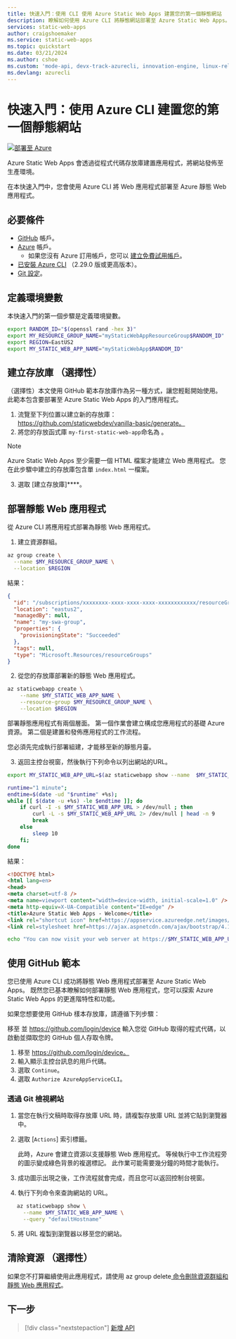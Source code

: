 ```yaml
---
title: 快速入門：使用 CLI 使用 Azure Static Web Apps 建置您的第一個靜態網站
description: 瞭解如何使用 Azure CLI 將靜態網站部署至 Azure Static Web Apps。
services: static-web-apps
author: craigshoemaker
ms.service: static-web-apps
ms.topic: quickstart
ms.date: 03/21/2024
ms.author: cshoe
ms.custom: 'mode-api, devx-track-azurecli, innovation-engine, linux-related-content'
ms.devlang: azurecli
---
```


# 快速入門：使用 Azure CLI 建置您的第一個靜態網站

[![部署至 Azure](https://aka.ms/deploytoazurebutton)](https://go.microsoft.com/fwlink/?linkid=2262845)

Azure Static Web Apps 會透過從程式代碼存放庫建置應用程式，將網站發佈至生產環境。

在本快速入門中，您會使用 Azure CLI 將 Web 應用程式部署至 Azure 靜態 Web 應用程式。

## 必要條件

- [GitHub](https://github.com) 帳戶。
- [Azure](https://portal.azure.com) 帳戶。
  - 如果您沒有 Azure 訂用帳戶，您可以 [建立免費試用帳戶](https://azure.microsoft.com/free)。
- [已安裝 Azure CLI](/cli/azure/install-azure-cli) （2.29.0 版或更高版本）。
- [Git 設定](https://www.git-scm.com/downloads)。 

## 定義環境變數

本快速入門的第一個步驟是定義環境變數。

```bash
export RANDOM_ID="$(openssl rand -hex 3)"
export MY_RESOURCE_GROUP_NAME="myStaticWebAppResourceGroup$RANDOM_ID"
export REGION=EastUS2
export MY_STATIC_WEB_APP_NAME="myStaticWebApp$RANDOM_ID"
```

## 建立存放庫 （選擇性）

（選擇性）本文使用 GitHub 範本存放庫作為另一種方式，讓您輕鬆開始使用。 此範本包含要部署至 Azure Static Web Apps 的入門應用程式。

1. 流覽至下列位置以建立新的存放庫： https://github.com/staticwebdev/vanilla-basic/generate。
2. 將您的存放函式庫 `my-first-static-web-app`命名為 。

> [!NOTE]
> Azure Static Web Apps 至少需要一個 HTML 檔案才能建立 Web 應用程式。 您在此步驟中建立的存放庫包含單 `index.html` 一檔案。

3. 選取 [建立存放庫]****。

## 部署靜態 Web 應用程式

從 Azure CLI 將應用程式部署為靜態 Web 應用程式。

1. 建立資源群組。

```bash
az group create \
  --name $MY_RESOURCE_GROUP_NAME \
  --location $REGION
```

結果：
<!-- expected_similarity=0.3 -->
```json
{
  "id": "/subscriptions/xxxxxxxx-xxxx-xxxx-xxxx-xxxxxxxxxxxx/resourceGroups/my-swa-group",
  "location": "eastus2",
  "managedBy": null,
  "name": "my-swa-group",
  "properties": {
    "provisioningState": "Succeeded"
  },
  "tags": null,
  "type": "Microsoft.Resources/resourceGroups"
}
```

2. 從您的存放庫部署新的靜態 Web 應用程式。

```bash
az staticwebapp create \
    --name $MY_STATIC_WEB_APP_NAME \
    --resource-group $MY_RESOURCE_GROUP_NAME \
    --location $REGION 
```

部署靜態應用程式有兩個層面。 第一個作業會建立構成您應用程式的基礎 Azure 資源。 第二個是建置和發佈應用程式的工作流程。

您必須先完成執行部署組建，才能移至新的靜態月臺。

3. 返回主控台視窗，然後執行下列命令以列出網站的URL。

```bash
export MY_STATIC_WEB_APP_URL=$(az staticwebapp show --name  $MY_STATIC_WEB_APP_NAME --resource-group $MY_RESOURCE_GROUP_NAME --query "defaultHostname" -o tsv)
```

```bash
runtime="1 minute";
endtime=$(date -ud "$runtime" +%s);
while [[ $(date -u +%s) -le $endtime ]]; do
    if curl -I -s $MY_STATIC_WEB_APP_URL > /dev/null ; then 
        curl -L -s $MY_STATIC_WEB_APP_URL 2> /dev/null | head -n 9
        break
    else 
        sleep 10
    fi;
done
```

結果：
<!-- expected_similarity=0.3 -->
```HTML
<!DOCTYPE html>
<html lang=en>
<head>
<meta charset=utf-8 />
<meta name=viewport content="width=device-width, initial-scale=1.0" />
<meta http-equiv=X-UA-Compatible content="IE=edge" />
<title>Azure Static Web Apps - Welcome</title>
<link rel="shortcut icon" href=https://appservice.azureedge.net/images/static-apps/v3/favicon.svg type=image/x-icon />
<link rel=stylesheet href=https://ajax.aspnetcdn.com/ajax/bootstrap/4.1.1/css/bootstrap.min.css crossorigin=anonymous />
```

```bash
echo "You can now visit your web server at https://$MY_STATIC_WEB_APP_URL"
```

## 使用 GitHub 範本

您已使用 Azure CLI 成功將靜態 Web 應用程式部署至 Azure Static Web Apps。 既然您已基本瞭解如何部署靜態 Web 應用程式，您可以探索 Azure Static Web Apps 的更進階特性和功能。

如果您想要使用 GitHub 樣本存放庫，請遵循下列步驟：

移至 並 https://github.com/login/device 輸入您從 GitHub 取得的程式代碼，以啟動並擷取您的 GitHub 個人存取令牌。

1. 移至 https://github.com/login/device。
2. 輸入顯示主控台訊息的用戶代碼。
3. 選取 `Continue`。
4. 選取 `Authorize AzureAppServiceCLI`。

### 透過 Git 檢視網站

1. 當您在執行文稿時取得存放庫 URL 時，請複製存放庫 URL 並將它貼到瀏覽器中。
2. 選取 [`Actions`] 索引標籤。

   此時，Azure 會建立資源以支援靜態 Web 應用程式。 等候執行中工作流程旁的圖示變成綠色背景的複選標記。 此作業可能需要幾分鐘的時間才能執行。

3. 成功圖示出現之後，工作流程就會完成，而且您可以返回控制台視窗。
4. 執行下列命令來查詢網站的 URL。
```bash
   az staticwebapp show \
     --name $MY_STATIC_WEB_APP_NAME \
     --query "defaultHostname"
```
5. 將 URL 複製到瀏覽器以移至您的網站。

## 清除資源 （選擇性）

如果您不打算繼續使用此應用程式，請使用 az group delete[ 命令刪除資源群組和靜態 Web 應用程式](/cli/azure/group#az-group-delete)。

## 下一步

> [!div class="nextstepaction"]
> [新增 API](add-api.md)